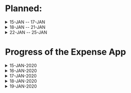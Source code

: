 # Planned:

<details>
 <summary>15-JAN -- 17-JAN</summary>
 <p>DB and Server side</p>
</details>
<details>
 <summary>18-JAN -- 21-JAN</summary>
 <p>Client side</p>
</details>
<details>
 <summary>22-JAN -- 25-JAN</summary>
 <p>Integration</p>
</details>

# Progress of the Expense App

<details>
 <summary>15-JAN-2020</summary>
 <li>Done intial server setup</li>
 <li>Created mongoDB model for transaction</li>
</details>

<details>
 <summary>16-JAN-2020</summary>
 <p>Coming soon...</p>
</details>

<details>
 <summary>17-JAN-2020</summary>
 <p>Coming soon...</p>
</details>

<details>
 <summary>18-JAN-2020</summary>
 <p>Coming soon...</p>
</details>

<details>
 <summary>19-JAN-2020</summary>
 <p>Coming soon...</p>
</details>
